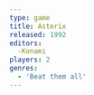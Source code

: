 ```yaml
---
type: game
title: Asterix
released: 1992
editors: 
  -Konami
players: 2
genres:
  - 'Beat them all'
---
```

